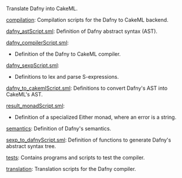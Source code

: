 Translate Dafny into CakeML.

[compilation](compilation):
Compilation scripts for the Dafny to CakeML backend.

[dafny_astScript.sml](dafny_astScript.sml):
Definition of Dafny abstract syntax (AST).

[dafny_compilerScript.sml](dafny_compilerScript.sml):
* Definition of the Dafny to CakeML compiler.

[dafny_sexpScript.sml](dafny_sexpScript.sml):
* Definitions to lex and parse S-expressions.

[dafny_to_cakemlScript.sml](dafny_to_cakemlScript.sml):
Definitions to convert Dafny's AST into CakeML's AST.

[result_monadScript.sml](result_monadScript.sml):
* Definition of a specialized Either monad, where an error is a string.

[semantics](semantics):
Definition of Dafny's semantics.

[sexp_to_dafnyScript.sml](sexp_to_dafnyScript.sml):
Definition of functions to generate Dafny's abstract syntax tree.

[tests](tests):
Contains programs and scripts to test the compiler.

[translation](translation):
Translation scripts for the Dafny compiler.
